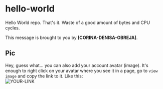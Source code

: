 # hello-world

Hello World repo. That's it. Waste of a good amount of bytes and CPU cycles.

This message is brought to you by **[CORINA-DENISA-OBREJA]**.

## Pic

Hey, guess what... you can also add your account avatar (image). It's enough to right click on your avatar where you see it in a page, go to `view image` and copy the link to it.
Like this:  
![YOUR-LINK](https://avatars2.githubusercontent.com/u/7242607?s=60&v=4)
